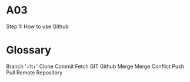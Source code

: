 # A03
Step 1: How to use Github




# Glossary
Branch '+\t+'
Clone
Commit
Fetch
GIT
Github
Merge
Merge Conflict
Push
Pull
Remote
Repository
